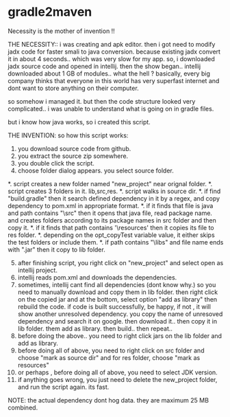 # gradle2maven

Necessity is the mother of invention !!

THE NECESSITY::
i was creating and apk editor. then i got need to modify jadx code for faster smali to java conversion. because existing jadx convert it in about 4 seconds.. which was very slow for my app.
so, i downloaded jadx source code and opened in intellij. then the show began.. intellij downloaded about 1 GB of modules.. what the hell ? 
basically, every big company thinks that everyone in this world has very superfast internet and dont want to store anything on their computer.

so somehow i managed it. but then the code structure looked very complicated.. i was unable to understand what is going on in gradle files.

but i know how java works, so i created this script.

THE INVENTION:
so how this script works:
1. you download source code from github.
2. you extract the source zip somewhere.
3. you double click the script.
4. choose folder dialog appears. you select source folder.

*. script creates a new folder named "new_project" near orignal folder.
*. script creates 3 folders in it. lib,src,res.
*. script walks in source dir.
*. if find "build.gradle" then it search defined dependency in it by a regex, and copy dependency to pom.xml in appropriate format.
*. if it finds that file is java and path contains "\src\" then it opens that java file, read package name. and creates folders according to its package names in src folder and then copy it.
*. if it finds that path contains '\resources\' then it copies its file to res folder.
*. depending on the opt_copyTest variable value, it either skips the test folders or include them.
*. if path contains "\libs\" and file name ends with ".jar" then it copy to lib folder.

5. after finishing script, you right click on "new_project" and select open as intellij project.
6. intellij reads pom.xml and downloads the dependencies.
7. sometimes, intellij cant find all dependencies (dont know why.) so you need to manually download and copy them in lib folder. then right click on the copied jar and at the bottom, select option "add as library"
  then rebuild the code. if code is built successfully, be happy, if not , it will show another unresolved dependency. you copy the name of unresoved dependency and search it on google. then download it.. then copy it in lib folder. them add as library. then build.. then repeat..
8. before doing the above.. you need to right click jars on the lib folder and add as library.
9. before doing all of above, you need to right click on src folder and choose "mark as source dir" and for res folder, choose "mark as resources"
10. or perhaps , before doing all of above, you need to select JDK version.
11. if anything goes wrong, you just need to delete the new_project folder, and run the script again. its fast.

NOTE: the actual dependency dont hog data. they are maximum 25 MB combined.
